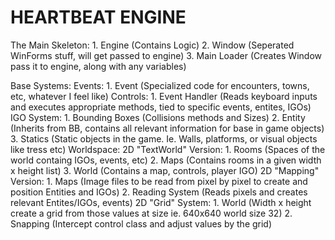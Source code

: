 # HEARTBEAT ENGINE

The Main Skeleton:
    1. Engine (Contains Logic)
    2. Window (Seperated WinForms stuff, will get passed to engine)
    3. Main Loader (Creates Window pass it to engine, along with any variables)

Base Systems:
    Events:
        1. Event (Specialized code for encounters, towns, etc, whatever I feel like)
    Controls:
        1. Event Handler (Reads keyboard inputs and executes appropriate methods, tied to specific events, entites, IGOs)
    IGO System:
        1. Bounding Boxes (Collisions methods and Sizes)
        2. Entity (Inherits from BB, contains all relevant information for base in game objects)
        3. Statics (Static objects in the game. Ie. Walls, platforms, or visual objects like tress etc)
    Worldspace:
        2D "TextWorld" Version:
            1. Rooms (Spaces of the world containg IGOs, events, etc)
            2. Maps (Contains rooms in a given width x height list)
            3. World (Contains a map, controls, player IGO)
        2D "Mapping" Version:
            1. Maps (Image files to be read from pixel by pixel to create and position Entities and IGOs)
            2. Reading System (Reads pixels and creates relevant Entites/IGOs, events)
        2D "Grid" System:
            1. World (Width x height create a grid from those values at size ie. 640x640 world size 32)
            2. Snapping (Intercept control class and adjust values by the grid)
